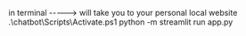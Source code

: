 in terminal  -----> will take you to your personal local website
.\chatbot\Scripts\Activate.ps1
python -m streamlit run app.py
